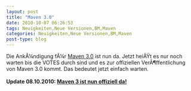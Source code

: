 ```yaml
---
layout: post
title: "Maven 3.0"
date: 2010-10-07 06:26:53
tags: Neuigkeiten,Neue Versionen,BM,Maven
categories: Neuigkeiten,Neue Versionen,BM,Maven
post-type: blog
---
```

Die AnkÃ¼ndigung fÃ¼r <a href="http://maven.40175.n5.nabble.com/VOTE-Release-Apache-Maven-3-0-td3173276.html#a3173276">Maven 3.0</a> ist nun da. Jetzt heiÃŸt es nur noch warten bis die VOTES durch sind und es zur offiziellen VerÃ¶ffentlichung von Maven 3.0 kommt. Das bedeutet jetzt einfach warten.<br/>
<br/>
<b>Update 08.10.2010: <a href="http://maven.40175.n5.nabble.com/Apache-Maven-3-0-Released-td3204572.html#a3204572">Maven 3 ist nun offiziell da!</a></b>
